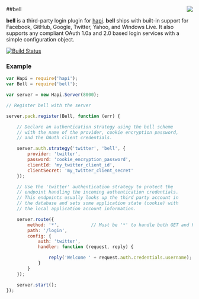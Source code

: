 <a href="https://github.com/spumko"><img src="https://raw.github.com/spumko/spumko/master/images/from.png" align="right" /></a>
##bell

**bell** is a third-party login plugin for [hapi](https://github.com/spumko/hapi). **bell** ships with built-in support for Facebook, GitHub,
Google, Twitter, Yahoo, and Windows Live. It also supports any compliant OAuth 1.0a and 2.0 based login services with a simple configuration
object.

[![Build Status](https://secure.travis-ci.org/spumko/bell.png)](http://travis-ci.org/spumko/bell)

### Example

```javascript
var Hapi = require('hapi');
var Bell = require('bell');

var server = new Hapi.Server(8000);

// Register bell with the server

server.pack.register(Bell, function (err) {

    // Declare an authentication strategy using the bell scheme
    // with the name of the provider, cookie encryption password,
    // and the OAuth client credentials.

    server.auth.strategy('twitter', 'bell', {
        provider: 'twitter',
        password: 'cookie_encryption_password',
        clientId: 'my_twitter_client_id',
        clientSecret: 'my_twitter_client_secret'
    });

    // Use the 'twitter' authentication strategy to protect the
    // endpoint handling the incoming authentication credentials.
    // This endpoints usually looks up the third party account in
    // the database and sets some application state (cookie) with
    // the local application account information.

    server.route({
        method: '*',            // Must be '*' to handle both GET and POST
        path: '/login',
        config: {
            auth: 'twitter',
            handler: function (request, reply) {

                reply('Welcome ' + request.auth.credentials.username);
            }
        }
    });

    server.start();
});
```

